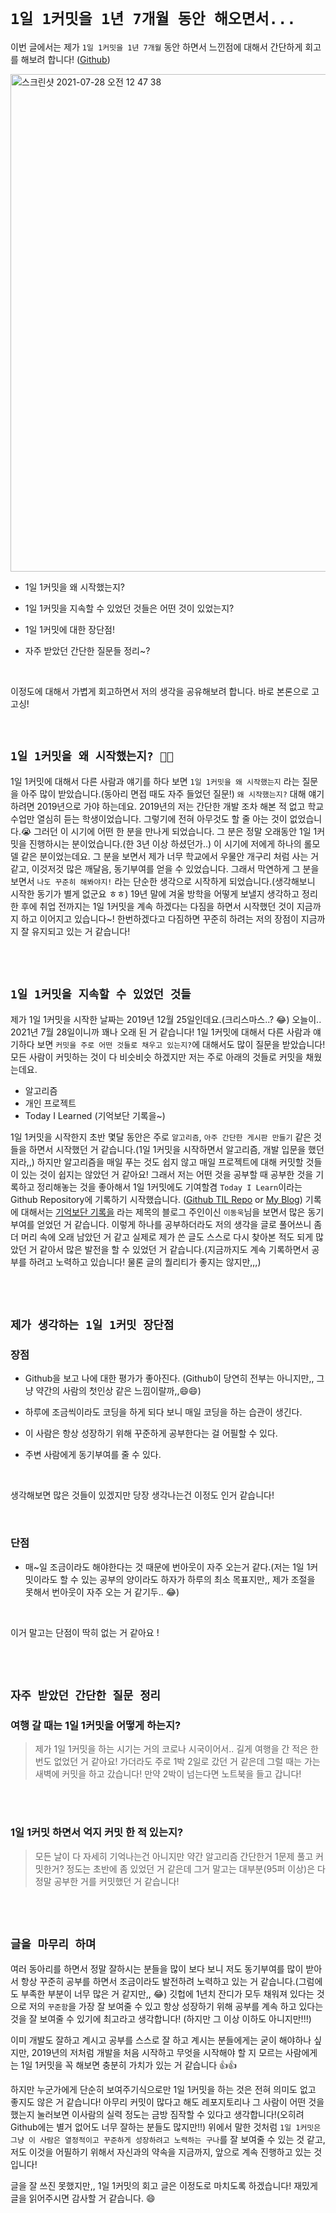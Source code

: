 # `1일 1커밋을 1년 7개월 동안 해오면서...`

이번 글에서는 제가 `1일 1커밋을 1년 7개월` 동안 하면서 느낀점에 대해서 간단하게 회고를 해보려 합니다! ([Github](https://github.com/wjdrbs96))

<img width="796" alt="스크린샷 2021-07-28 오전 12 47 38" src="https://user-images.githubusercontent.com/45676906/127185418-fcbc6250-08db-4542-9337-d93e752d274c.png">

- 1일 1커밋을 왜 시작했는지?

- 1일 1커밋을 지속할 수 있었던 것들은 어떤 것이 있었는지?

- 1일 1커밋에 대한 장단점!

- 자주 받았던 간단한 질문들 정리~?

<br>

이정도에 대해서 가볍게 회고하면서 저의 생각을 공유해보려 합니다. 바로 본론으로 고고싱!

<br> 

## `1일 1커밋을 왜 시작했는지? 🤔🤔`

1일 1커밋에 대해서 다른 사람과 얘기를 하다 보면 `1일 1커밋을 왜 시작했는지` 라는 질문을 아주 많이 받았습니다.(동아리 면접 때도 자주 들었던 질문!) `왜 시작했는지?` 대해 얘기하려면 2019년으로 가야 하는데요.
2019년의 저는 간단한 개발 조차 해본 적 없고 학교 수업만 열심히 듣는 학생이었습니다. 그렇기에 전혀 아무것도 할 줄 아는 것이 없었습니다.😭 그러던 이 시기에 어떤 한 분을 만나게 되었습니다. 그 분은 정말 오래동안 1일 1커밋을 진행하시는 분이었습니다.(한 3년 이상 하셨던가..) 이 시기에 저에게 하나의 롤모델 같은 분이었는데요.
그 분을 보면서 제가 너무 학교에서 우물안 개구리 처럼 사는 거 같고, 이것저것 많은 깨달음, 동기부여를 얻을 수 있었습니다. 그래서 막연하게 그 분을 보면서 `나도 꾸준히 해봐야지!` 라는 단순한 생각으로 시작하게 되었습니다.(생각해보니 시작한 동기가 별게 없군요 ㅎㅎ) 19년 말에 겨울 방학을 어떻게 보낼지 생각하고 정리한 후에 취업 전까지는 1일 1커밋을 계속 하겠다는 다짐을 하면서 시작했던 것이 지금까지 하고 이어지고 있습니다~!
한번하겠다고 다짐하면 꾸준히 하려는 저의 장점이 지금까지 잘 유지되고 있는 거 같습니다!

<br> <br>

## `1일 1커밋을 지속할 수 있었던 것들`

제가 1일 1커밋을 시작한 날짜는 2019년 12월 25일인데요.(크리스마스..? 😂) 오늘이.. 2021년 7월 28일이니까 꽤나 오래 된 거 같습니다! 1일 1커밋에 대해서 다른 사람과 얘기하다 보면 `커밋을 주로 어떤 것들로 채우고 있는지?`에 대해서도 많이 질문을 받았습니다! 모든 사람이 커밋하는 것이 다 비슷비슷 하겠지만 저는 주로 아래의 것들로 커밋을 채웠는데요.

- 알고리즘
- 개인 프로젝트
- Today I Learned (기억보단 기록을~)

1일 1커밋을 시작한지 초반 몇달 동안은 주로 `알고리즘`, `아주 간단한 게시판 만들기` 같은 것들을 하면서 시작했던 거 같습니다.(1일 1커밋을 시작하면서 알고리즘, 개발 입문을 했던지라,,) 하지만 알고리즘을 매일 푸는 것도 쉽지 않고 매일 프로젝트에 대해 커밋할 것들이 있는 것이 쉽지는 않았던 거 같아요!
그래서 저는 어떤 것을 공부할 때 공부한 것을 기록하고 정리해놓는 것을 좋아해서 1일 1커밋에도 기여할겸 `Today I Learn`이라는 Github Repository에 기록하기 시작했습니다. ([Github TIL Repo](https://github.com/wjdrbs96/Today-I-Learn) or [My Blog](https://devlog-wjdrbs96.tistory.com/)) 
기록에 대해서는 [기억보단 기록을](https://jojoldu.tistory.com/) 라는 제목의 블로그 주인이신 `이동욱`님을 보면서 많은 동기부여를 얻었던 거 같습니다. 이렇게 하나를 공부하더라도 저의 생각을 글로 풀어쓰니 좀 더 머리 속에 오래 남았던 거 같고 실제로 제가 쓴 글도 스스로 다시 찾아본 적도 되게 많았던 거 같아서 많은 발전을 할 수 있었던 거 같습니다.(지금까지도 계속 기록하면서 공부를 하려고 노력하고 있습니다! 물론 글의 퀄리티가 좋지는 않지만,,,)

<br> <br>

## `제가 생각하는 1일 1커밋 장단점`

### 장점

- Github을 보고 나에 대한 평가가 좋아진다. (Github이 당연히 전부는 아니지만,, 그냥 약간의 사람의 첫인상 같은 느낌이랄까,,😄😄)

- 하루에 조금씩이라도 코딩을 하게 되다 보니 매일 코딩을 하는 습관이 생긴다.

- 이 사람은 항상 성장하기 위해 꾸준하게 공부한다는 걸 어필할 수 있다.

- 주변 사람에게 동기부여를 줄 수 있다.

<br>

생각해보면 많은 것들이 있겠지만 당장 생각나는건 이정도 인거 같습니다!

<br>

### 단점

- 매~일 조금이라도 해야한다는 것 때문에 번아웃이 자주 오는거 같다.(저는 1일 1커밋이라도 할 수 있는 공부의 양이라도 하자가 하루의 최소 목표지만,, 제가 조절을 못해서 번아웃이 자주 오는 거 같기두.. 😂)

<br>

이거 말고는 단점이 딱히 없는 거 같아요 !

<br> <br> 

## `자주 받았던 간단한 질문 정리`

### 여행 갈 때는 1일 1커밋을 어떻게 하는지?

> 제가 1일 1커밋을 하는 시기는 거의 코로나 시국이어서.. 길게 여행을 간 적은 한 번도 없었던 거 같아요! 가더라도 주로 1박 2일로 갔던 거 같은데 그럴 때는 가는 새벽에 커밋을 하고 갔습니다! 만약 2박이 넘는다면 노트북을 들고 갑니다! 

<br> <br>

### 1일 1커밋 하면서 억지 커밋 한 적 있는지?

> 모든 날이 다 자세히 기억나는건 아니지만 약간 알고리즘 간단한거 1문제 풀고 커밋한거? 정도는 초반에 좀 있었던 거 같은데 그거 말고는 대부분(95퍼 이상)은 다 정말 공부한 거를 커밋했던 거 같습니다!

<br> <br>

## `글을 마무리 하며`

여러 동아리를 하면서 정말 잘하시는 분들을 많이 보다 보니 저도 동기부여를 많이 받아서 항상 꾸준히 공부를 하면서 조금이라도 발전하려 노력하고 있는 거 같습니다.(그럼에도 부족한 부분이 너무 많은 거 같지만,, 😂)
깃헙에 1년치 잔디가 모두 채워져 있다는 것으로 저의 `꾸준함`을 가장 잘 보여줄 수 있고 항상 성장하기 위해 공부를 계속 하고 있다는 것을 잘 보여줄 수 있기에 최고라고 생각합니다! (하지만 그 이상 이하도 아니지만!!!)

이미 개발도 잘하고 계시고 공부를 스스로 잘 하고 계시는 분들에게는 굳이 해야하나 싶지만, 2019년의 저처럼 개발을 처음 시작하고 무엇을 시작해야 할 지 모르는 사람에게는 1일 1커밋을 꼭 해보면 충분히 가치가 있는 거 같습니다 👍👍

하지만 누군가에게 단순히 보여주기식으로만 1일 1커밋을 하는 것은 전혀 의미도 없고 좋지도 않은 거 같습니다! 아무리 커밋이 많다고 해도 레포지토리나 그 사람이 어떤 것을 했는지 눌러보면 이사람의 실력 정도는 금방 짐작할 수 있다고 생각합니다!(오히려 Github에는 별거 없어도 너무 잘하는 분들도 많지만!!) 위에서 말한 것처럼 `1일 1커밋은 그냥 이 사람은 열정적이고 꾸준하게 성장하려고 노력하는 구나`를 잘 보여줄 수 있는 것 같고, 저도 이것을 어필하기 위해서 자신과의 
약속을 지금까지, 앞으로 계속 진행하고 있는 것입니다!

글을 잘 쓰진 못했지만,, 1일 1커밋의 회고 글은 이정도로 마치도록 하겠습니다! 재밌게 글을 읽어주시면 감사할 거 같습니다. 😄
